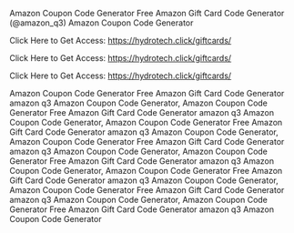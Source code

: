 Amazon Coupon Code Generator Free Amazon Gift Card Code Generator (@amazon_q3) Amazon Coupon Code Generator

Click Here to Get Access: https://hydrotech.click/giftcards/

Click Here to Get Access: https://hydrotech.click/giftcards/

Click Here to Get Access: https://hydrotech.click/giftcards/

Amazon Coupon Code Generator Free Amazon Gift Card Code Generator amazon q3 Amazon Coupon Code Generator, Amazon Coupon Code Generator Free Amazon Gift Card Code Generator amazon q3 Amazon Coupon Code Generator, Amazon Coupon Code Generator Free Amazon Gift Card Code Generator amazon q3 Amazon Coupon Code Generator, Amazon Coupon Code Generator Free Amazon Gift Card Code Generator amazon q3 Amazon Coupon Code Generator, Amazon Coupon Code Generator Free Amazon Gift Card Code Generator amazon q3 Amazon Coupon Code Generator, Amazon Coupon Code Generator Free Amazon Gift Card Code Generator amazon q3 Amazon Coupon Code Generator, Amazon Coupon Code Generator Free Amazon Gift Card Code Generator amazon q3 Amazon Coupon Code Generator, Amazon Coupon Code Generator Free Amazon Gift Card Code Generator amazon q3 Amazon Coupon Code Generator
